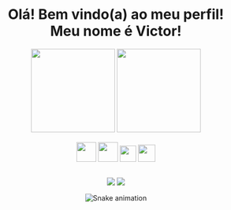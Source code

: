 <h1 align="center">Olá! Bem vindo(a) ao meu perfil! Meu nome é Victor!</h1>

 <div align="center">
  <img height="170em" src="https://github-readme-stats.vercel.app/api?username=Noobz1n&theme=dark&show_icons=true"/>
  <img height="170em" src="https://github-readme-stats.vercel.app/api/top-langs/?username=Noobz1n&theme=dark"/>
  <div>
    <br>
    <img height="40" src="https://icongr.am/devicon/html5-original-wordmark.svg?size=148&color=currentColor">
    <img height="40" src="https://icongr.am/devicon/css3-original-wordmark.svg?size=148&color=currentColor">
    <img height="33" src="https://icongr.am/devicon/javascript-original.svg?size=148&color=currentColor">
    <img height="35" src="https://icongr.am/devicon/python-original.svg?size=148&color=currentColor">
  </div>
</div>

  ##

 <div align="center">
    <a href="https://instagram.com/_v1c.tor/" target="_blank"><img src="https://img.shields.io/badge/Instagram-E4405F?style=for-the-badge&logo=instagram&logoColor=white" target="_blank"></a>
   <a href="https://www.linkedin.com/in/victoradriano/" target="_blank"><img src="https://img.shields.io/badge/LinkedIn-0077B5?style=for-the-badge&logo=linkedin&logoColor=white" target="_blank"></a>

![Snake animation](https://github.com/Noobz1n/Noobz1n/blob/output/github-contribution-grid-snake.svg)
